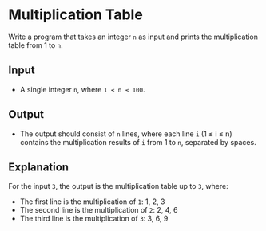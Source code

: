 # Multiplication Table

Write a program that takes an integer `n` as input and prints the multiplication table from 1 to `n`.

## Input
- A single integer `n`, where `1 ≤ n ≤ 100`.

## Output
- The output should consist of `n` lines, where each line `i` (1 ≤ i ≤ n) contains the multiplication results of `i` from 1 to `n`, separated by spaces.


## Explanation
For the input `3`, the output is the multiplication table up to `3`, where:
- The first line is the multiplication of `1`: 1, 2, 3
- The second line is the multiplication of `2`: 2, 4, 6
- The third line is the multiplication of `3`: 3, 6, 9
